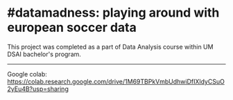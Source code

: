 # #datamadness: playing around with european soccer data
This project was completed as a part of Data Analysis course within UM DSAI bachelor's program.

---

Google colab: https://colab.research.google.com/drive/1M69TBPkVmbUdhwiDfIXldyCSuO2yEu4B?usp=sharing
